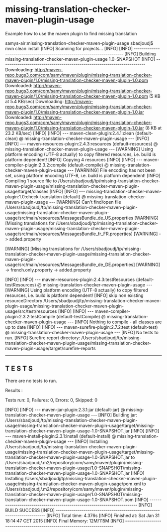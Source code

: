 # missing-translation-checker-maven-plugin-usage
Example how to use the maven plugin to find missing translation



samys-air:missing-translation-checker-maven-plugin-usage sbadjoudj$ mvn clean install
[INFO] Scanning for projects...
[INFO]
[INFO] ------------------------------------------------------------------------
[INFO] Building missing-translation-checker-maven-plugin-usage 1.0-SNAPSHOT
[INFO] ------------------------------------------------------------------------
Downloading: http://maven-repo.bugs3.com/com/samy/maven/plugin/missing-translation-checker-maven-plugin/1.0/missing-translation-checker-maven-plugin-1.0.pom
Downloaded: http://maven-repo.bugs3.com/com/samy/maven/plugin/missing-translation-checker-maven-plugin/1.0/missing-translation-checker-maven-plugin-1.0.pom (5 KB at 5.4 KB/sec)
Downloading: http://maven-repo.bugs3.com/com/samy/maven/plugin/missing-translation-checker-maven-plugin/1.0/missing-translation-checker-maven-plugin-1.0.jar
Downloaded: http://maven-repo.bugs3.com/com/samy/maven/plugin/missing-translation-checker-maven-plugin/1.0/missing-translation-checker-maven-plugin-1.0.jar (8 KB at 23.2 KB/sec)
[INFO]
[INFO] --- maven-clean-plugin:2.4.1:clean (default-clean) @ missing-translation-checker-maven-plugin-usage ---
[INFO]
[INFO] --- maven-resources-plugin:2.4.3:resources (default-resources) @ missing-translation-checker-maven-plugin-usage ---
[WARNING] Using platform encoding (UTF-8 actually) to copy filtered resources, i.e. build is platform dependent!
[INFO] Copying 4 resources
[INFO]
[INFO] --- maven-compiler-plugin:2.3.2:compile (default-compile) @ missing-translation-checker-maven-plugin-usage ---
[WARNING] File encoding has not been set, using platform encoding UTF-8, i.e. build is platform dependent!
[INFO] Compiling 1 source file to /Users/sbadjoudj/tp/missing-translation-checker-maven-plugin-usage/missing-translation-checker-maven-plugin-usage/target/classes
[INFO]
[INFO] --- missing-translation-checker-maven-plugin:1.0:check-translation (default) @ missing-translation-checker-maven-plugin-usage ---
[WARNING] Can't find/open file /Users/sbadjoudj/tp/missing-translation-checker-maven-plugin-usage/missing-translation-checker-maven-plugin-usage/src/main/resources/MessagesBundle_de_US.properties
[WARNING] [Missing translations for /Users/sbadjoudj/tp/missing-translation-checker-maven-plugin-usage/missing-translation-checker-maven-plugin-usage/src/main/resources/MessagesBundle_fr_FR.properties]
[WARNING] -> added.property

[WARNING] [Missing translations for /Users/sbadjoudj/tp/missing-translation-checker-maven-plugin-usage/missing-translation-checker-maven-plugin-usage/src/main/resources/MessagesBundle_de_DE.properties]
[WARNING] -> french.only.property
          -> added.property

[INFO]
[INFO] --- maven-resources-plugin:2.4.3:testResources (default-testResources) @ missing-translation-checker-maven-plugin-usage ---
[WARNING] Using platform encoding (UTF-8 actually) to copy filtered resources, i.e. build is platform dependent!
[INFO] skip non existing resourceDirectory /Users/sbadjoudj/tp/missing-translation-checker-maven-plugin-usage/missing-translation-checker-maven-plugin-usage/src/test/resources
[INFO]
[INFO] --- maven-compiler-plugin:2.3.2:testCompile (default-testCompile) @ missing-translation-checker-maven-plugin-usage ---
[INFO] Nothing to compile - all classes are up to date
[INFO]
[INFO] --- maven-surefire-plugin:2.7.2:test (default-test) @ missing-translation-checker-maven-plugin-usage ---
[INFO] No tests to run.
[INFO] Surefire report directory: /Users/sbadjoudj/tp/missing-translation-checker-maven-plugin-usage/missing-translation-checker-maven-plugin-usage/target/surefire-reports

-------------------------------------------------------
 T E S T S
-------------------------------------------------------
There are no tests to run.

Results :

Tests run: 0, Failures: 0, Errors: 0, Skipped: 0

[INFO]
[INFO] --- maven-jar-plugin:2.3.1:jar (default-jar) @ missing-translation-checker-maven-plugin-usage ---
[INFO] Building jar: /Users/sbadjoudj/tp/missing-translation-checker-maven-plugin-usage/missing-translation-checker-maven-plugin-usage/target/missing-translation-checker-maven-plugin-usage-1.0-SNAPSHOT.jar
[INFO]
[INFO] --- maven-install-plugin:2.3.1:install (default-install) @ missing-translation-checker-maven-plugin-usage ---
[INFO] Installing /Users/sbadjoudj/tp/missing-translation-checker-maven-plugin-usage/missing-translation-checker-maven-plugin-usage/target/missing-translation-checker-maven-plugin-usage-1.0-SNAPSHOT.jar to /Users/sbadjoudj/.m2/repository/com/samy/maven/plugin/missing-translation-checker-maven-plugin-usage/1.0-SNAPSHOT/missing-translation-checker-maven-plugin-usage-1.0-SNAPSHOT.jar
[INFO] Installing /Users/sbadjoudj/tp/missing-translation-checker-maven-plugin-usage/missing-translation-checker-maven-plugin-usage/pom.xml to /Users/sbadjoudj/.m2/repository/com/samy/maven/plugin/missing-translation-checker-maven-plugin-usage/1.0-SNAPSHOT/missing-translation-checker-maven-plugin-usage-1.0-SNAPSHOT.pom
[INFO] ------------------------------------------------------------------------
[INFO] BUILD SUCCESS
[INFO] ------------------------------------------------------------------------
[INFO] Total time: 4.376s
[INFO] Finished at: Sat Jan 31 18:14:47 CET 2015
[INFO] Final Memory: 12M/115M
[INFO] ------------------------------------------------------------------------